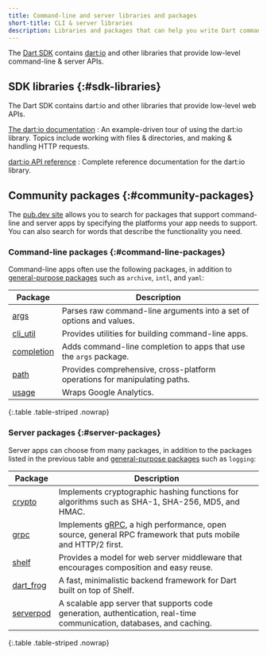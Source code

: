 ```yaml
---
title: Command-line and server libraries and packages
short-title: CLI & server libraries
description: Libraries and packages that can help you write Dart command-line & server apps.
---
```


The [Dart SDK][] contains [dart:io][] and other libraries
that provide low-level command-line & server APIs.

[Dart SDK]: /tools/sdk
[dart:io]: {{site.dart-api}}/dart-io/dart-io-library.html

## SDK libraries {:#sdk-libraries}

The Dart SDK contains dart:io and other libraries
that provide low-level web APIs.

[The dart:io documentation](/libraries/dart-io)
: An example-driven tour of using the dart:io library.
  Topics include working with files & directories, and making & handling 
  HTTP requests.

[dart:io API reference][dart:io]
: Complete reference documentation for the dart:io library.


## Community packages {:#community-packages}

The [pub.dev site]({{site.pub}}) allows you to search for packages
that support command-line and server apps
by specifying the platforms your app needs to support.
You can also search for words that describe the functionality you need.

### Command-line packages {:#command-line-packages}

Command-line apps often use the following packages,
in addition to [general-purpose packages][] such as `archive`, `intl`, and `yaml`:


| **Package**                               | **Description**                                                           |
|-------------------------------------------|---------------------------------------------------------------------------|
| [args]({{site.pub-pkg}}/args)             | Parses raw command-line arguments into a set of options and values.       |
| [cli_util]({{site.pub-pkg}}/cli_util)     | Provides utilities for building command-line apps.                        |
| [completion]({{site.pub-pkg}}/completion) | Adds command-line completion to apps that use the `args` package.         |
| [path]({{site.pub-pkg}}/path)             | Provides comprehensive, cross-platform operations for manipulating paths. |
| [usage]({{site.pub-pkg}}/usage)           | Wraps Google Analytics.                                                   |

{:.table .table-striped .nowrap}

### Server packages {:#server-packages}

Server apps can choose from many packages, in addition to
the packages listed in the previous table
and [general-purpose packages][] such as `logging`:

| **Package**                             | **Description**                                                                                                       |
|-----------------------------------------|-----------------------------------------------------------------------------------------------------------------------|
| [crypto]({{site.pub-pkg}}/crypto)       | Implements cryptographic hashing functions for algorithms such as SHA-1, SHA-256, MD5, and HMAC.                      |
| [grpc]({{site.pub-pkg}}/grpc)           | Implements [gRPC][], a high performance, open source, general RPC framework that puts mobile and HTTP/2 first.        |
| [shelf]({{site.pub-pkg}}/shelf)         | Provides a model for web server middleware that encourages composition and easy reuse.                                |
| [dart_frog]({{site.pub-pkg}}/dart_frog) | A fast, minimalistic backend framework for Dart built on top of Shelf.                                                |
| [serverpod]({{site.pub-pkg}}/serverpod) | A scalable app server that supports code generation, authentication, real-time communication, databases, and caching. |

{:.table .table-striped .nowrap}

[general-purpose packages]: /resources/useful-packages#general-purpose-packages
[gRPC]: https://grpc.io/